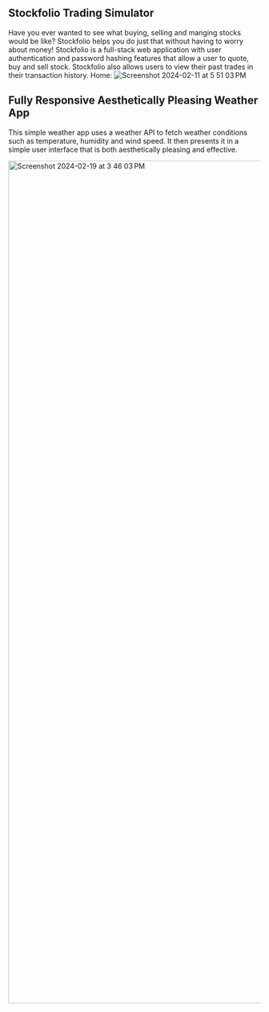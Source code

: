 ## Stockfolio Trading Simulator
Have you ever wanted to see what buying, selling and manging stocks would be like? Stockfolio helps you do just that without having to worry about money! Stockfolio is a full-stack web application with user authentication and password hashing features that allow a user to quote, buy and sell stock. Stockfolio also allows users to view their past trades in their transaction history.
Home:
![Screenshot 2024-02-11 at 5 51 03 PM](https://github.com/davidtheophine/Personal-projects/assets/68090131/6195fc1c-a3c4-46be-b391-f9bb0ecef896)




## Fully Responsive Aesthetically Pleasing Weather App
This simple weather app uses a weather API to fetch weather conditions such as temperature, humidity and wind speed. It then presents it in a simple user interface that is both aesthetically pleasing and effective. 

<img width="1680" alt="Screenshot 2024-02-19 at 3 46 03 PM" src="https://github.com/davidtheophine/Personal-projects/assets/68090131/acd998e1-fad5-45fb-97f4-1744b3d6e96a">

